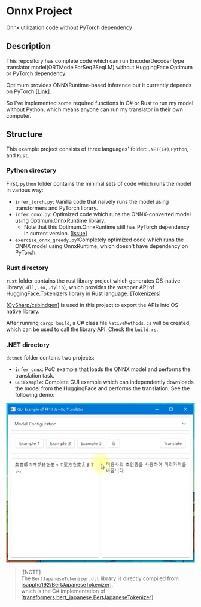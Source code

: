 # Onnx Project

Onnx utilization code without PyTorch dependency

## Description

This repository has complete code which can run EncoderDecoder type translator model(ORTModelForSeq2SeqLM) without HuggingFace Optimum or PyTorch dependency.

Optimum provides ONNXRuntime-based inference but it currently depends on PyTorch [[Link](https://github.com/huggingface/optimum/issues/526)].

So I've implemented some required functions in C# or Rust to run my model without Python, which means anyone can run my translator in their own computer.

## Structure

This example project consists of three languages' folder: `.NET(C#)`,`Python`, and `Rust`.

### Python directory

First, `python` folder contains the minimal sets of code which runs the model in various way:

* `infer_torch.py`: Vanilla code that naively runs the model using transformers and PyTorch library.
* `infer_onnx.py`: Optimized code which runs the ONNX-converted model using Optimum.OnnxRuntime library.
  * Note that this Optimum.OnnxRuntime still has PyTorch dependency in current version. [[issue](https://github.com/huggingface/optimum/issues/526)]
* `exercise_onnx_greedy.py`:Completely optimized code which runs the ONNX model using OnnxRuntime, which doesn't have dependency on PyTorch.

### Rust directory

`rust` folder contains the rust library project which generates OS-native library(`.dll,.so,.dylib`), which provides the wrapper API of HuggingFace.Tokenizers library in Rust language. [[Tokenizers](https://github.com/huggingface/tokenizers)]

[[CySharp/csbindgen](https://github.com/Cysharp/csbindgen)] is used in this project to export the APIs into OS-native library.

After running `cargo build`, a C# class file `NativeMethods.cs` will be created, which can be used to call the library API. Check the `build.rs`.

### .NET directory

`dotnet` folder contains two projects:

* `infer_onnx`: PoC example that loads the ONNX model and performs the translation task.
* `GuiExample`: Complete GUI example which can independently downloads the model from the HuggingFace and performs the translation. See the following demo:

[![gui-demo](../rsc/demo4.gif "Demo of GuiExample")](https://github.com/sappho192/ffxiv-ja-ko-translator/tree/main/onnx_project/dotnet)

> ![NOTE]  
> The `BertJapaneseTokenizer.dll` library is directly compiled from [[sappho192/BertJapaneseTokenizer](https://github.com/sappho192/BertJapaneseTokenizer)],  
> which is the C# implementation of [[transformers.bert_japanese.BertJapaneseTokenizer](https://github.com/huggingface/transformers/blob/main/src/transformers/models/bert_japanese/tokenization_bert_japanese.py)].
